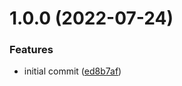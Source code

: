 # 1.0.0 (2022-07-24)


### Features

* initial commit ([ed8b7af](https://github.com/brpaz/ulauncher-confluence/commit/ed8b7af45debefba84b0ff4b5e261d2e02d6e32a))
